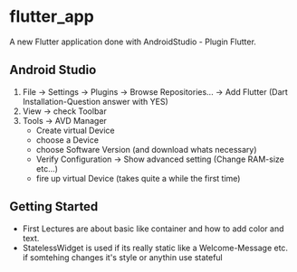 # flutter_app

A new Flutter application done with AndroidStudio - Plugin Flutter.

## Android Studio
1. File -> Settings -> Plugins -> Browse Repositories... -> Add Flutter (Dart Installation-Question answer with YES)
2. View -> check Toolbar
3. Tools -> AVD Manager
    * Create virtual Device
    * choose a Device
    * choose Software Version (and download whats necessary)
    * Verify Configuration -> Show advanced setting (Change RAM-size etc...)
    * fire up virtual Device (takes quite a while the first time)

## Getting Started
 * First Lectures  are about basic like container and how to add color and text.
 * StatelessWidget is used if its really static like a Welcome-Message etc. if somtehing changes it's style or anythin use stateful
